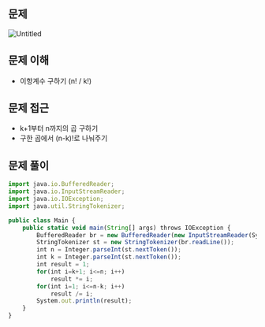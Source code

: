 ## 문제

![Untitled](https://prod-files-secure.s3.us-west-2.amazonaws.com/05918415-3f0e-4564-bed2-99de1628a020/ffcce167-a450-4549-aff1-ea7fd88c28b7/Untitled.png)

## 문제 이해

- 이항계수 구하기 (n! / k!)

## 문제 접근

- k+1부터 n까지의 곱 구하기
- 구한 곱에서 (n-k)!로 나눠주기

## 문제 풀이

```jsx
import java.io.BufferedReader;
import java.io.InputStreamReader;
import java.io.IOException;
import java.util.StringTokenizer;

public class Main {
    public static void main(String[] args) throws IOException {
        BufferedReader br = new BufferedReader(new InputStreamReader(System.in));
        StringTokenizer st = new StringTokenizer(br.readLine());
        int n = Integer.parseInt(st.nextToken());
        int k = Integer.parseInt(st.nextToken());
        int result = 1;
        for(int i=k+1; i<=n; i++)
            result *= i;
        for(int i=1; i<=n-k; i++)
            result /= i;
        System.out.println(result);
    }
}
```
